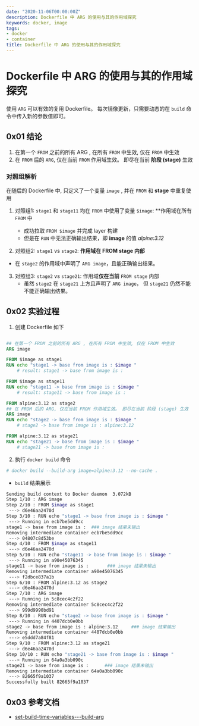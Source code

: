 ```yaml
---
date: "2020-11-06T00:00:00Z"
description: Dockerfile 中 ARG 的使用与其的作用域探究
keywords: docker, image
tags:
- docker
- container
title: Dockerfile 中 ARG 的使用与其的作用域探究
---
```


# Dockerfile 中 ARG 的使用与其的作用域探究

使用 `ARG` 可以有效的复用 Dockerfile。 每次镜像更新，只需要动态的在 `build` 命令中传入新的参数值即可。


## 0x01 结论

1. 在第一个 `FROM` 之前的所有 ARG , 在所有 `FROM` 中生效, 仅在 `FROM` 中生效
2. 在 `FROM` 后的 `ARG`, 仅在当前 `FROM` 作用域生效。 即尽在当前 **阶段 (stage)** 生效

### 对照组解析

在随后的 Dockerfile 中, 只定义了一个变量 `image` , 并在 `FROM` 和 **stage** 中重复使用

1. 对照组1: `stage1` 和 `stage11` 均在 `FROM` 中使用了变量 `$image`: **作用域在所有 `FROM` 中
    + 成功拉取 `FROM $image` 并完成 layer 构建
    + 但是在 `RUN` 中无法正确输出结果，即 **image** 的值 *alpine:3.12*

2. 对照组2: `stage1` vs `stage2`: **作用域在 FROM stage 内部**
  + 在 `stage2` 的作用域中声明了 `ARG image`，且能正确输出结果。

3. 对照组3: `stage2` vs `stage21`: 作用域**仅在当前** `FROM stage` 内部
    + 虽然 `stage2` 在 `stage21` 上方且声明了 `ARG image`， 但 `stage21` 仍然不能不能正确输出结果。

## 0x02 实验过程

1. 创建 Dockerfile 如下

```Dockerfile

## 在第一个 FROM 之前的所有 ARG , 在所有 FROM 中生效, 仅在 FROM 中生效
ARG image

FROM $image as stage1
RUN echo "stage1 -> base from image is : $image "
    # result: stage1 -> base from image is :

FROM $image as stage11
RUN echo "stage11 -> base from image is : $image "
    # result: stage11 -> base from image is :

FROM alpine:3.12 as stage2
## 在 FROM 后的 ARG, 仅在当前 FROM 作用域生效。 即尽在当前 阶段 (stage) 生效
ARG image
RUN echo "stage2 -> base from image is : $image "
    # stage2 -> base from image is : alpine:3.12

FROM alpine:3.12 as stage21
RUN echo "stage21 -> base from image is : $image "
    # stage21 -> base from image is :


```

2. 执行 `docker build` 命令

```bash
# docker build --build-arg image=alpine:3.12 --no-cache .
```

+ `build` 结果展示

```bash
Sending build context to Docker daemon  3.072kB
Step 1/10 : ARG image
Step 2/10 : FROM $image as stage1
 ---> d6e46aa2470d
Step 3/10 : RUN echo "stage1 -> base from image is : $image "
 ---> Running in ecb7be5dd9cc
stage1 -> base from image is :  ### image 结果未输出
Removing intermediate container ecb7be5dd9cc
 ---> 04807c8d53be
Step 4/10 : FROM $image as stage11
 ---> d6e46aa2470d
Step 5/10 : RUN echo "stage11 -> base from image is : $image "
 ---> Running in a90e45076345
stage11 -> base from image is :       ### image 结果未输出
Removing intermediate container a90e45076345
 ---> f2dbce837a1b
Step 6/10 : FROM alpine:3.12 as stage2
 ---> d6e46aa2470d
Step 7/10 : ARG image
 ---> Running in 5c8cec4c2f22
Removing intermediate container 5c8cec4c2f22
 ---> 999d9990bd91
Step 8/10 : RUN echo "stage2 -> base from image is : $image "
 ---> Running in 4407dcb0e0bb
stage2 -> base from image is : alpine:3.12     ### image 结果输出
Removing intermediate container 4407dcb0e0bb
 ---> e5ddd7a84f81
Step 9/10 : FROM alpine:3.12 as stage21
 ---> d6e46aa2470d
Step 10/10 : RUN echo "stage21 -> base from image is : $image "
 ---> Running in 64a0a3bb090c
stage21 -> base from image is :      ### image 结果未输出
Removing intermediate container 64a0a3bb090c
 ---> 82665f9a1037
Successfully built 82665f9a1037
```

## 0x03 参考文档

+ [set-build-time-variables---build-arg](https://docs.docker.com/engine/reference/commandline/build/#set-build-time-variables---build-arg)

